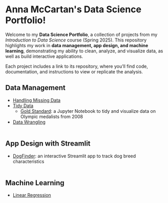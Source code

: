 # Anna McCartan's Data Science Portfolio!

Welcome to my **Data Science Portfolio**, a collection of projects from my *Introduction to Data Science* course (Spring 2025). This repository highlights my work in **data management, app design, and machine learning**, demonstrating my ability to clean, analyze, and visualize data, as well as build interactive applications.

Each project includes a link to its repository, where you’ll find code, documentation, and instructions to view or replicate the analysis.

## Data Management
- [Handling Missing Data](https://github.com/annamccartan3/MCCARTAN-Data-Science-Portfolio/tree/main/handling_missing_data)
- [Tidy Data](https://github.com/annamccartan3/MCCARTAN-Data-Science-Portfolio/tree/main/tidy_data)
  - [Gold Standard](https://github.com/annamccartan3/MCCARTAN-Data-Science-Portfolio/tree/main/TidyData-Project): a Jupyter Notebook to tidy and visualize data on Olympic medalists from 2008
- [Data Wrangling](https://github.com/annamccartan3/MCCARTAN-Data-Science-Portfolio/tree/main/data_wrangling)
<br><br>
## App Design with Streamlit
- [DogFinder](https://github.com/annamccartan3/MCCARTAN-Data-Science-Portfolio/tree/main/basic_streamlit_app): an interactive Streamlit app to track dog breed characteristics
<br><br>
## Machine Learning
- [Linear Regression](https://github.com/annamccartan3/MCCARTAN-Data-Science-Portfolio/tree/main/linear_regression)
<br><br>
